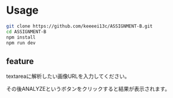  
# Usage
 
```bash
git clone https://github.com/keeeei13c/ASSIGNMENT-B.git
cd ASSIGNMENT-B
npm install
npm run dev
```

## feature
textareaに解析したい画像URLを入力してください。

その後ANALYZEというボタンをクリックすると結果が表示されます。
